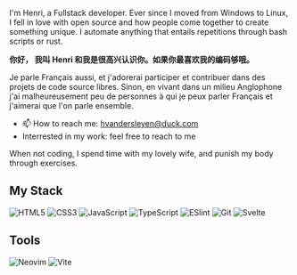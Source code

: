 I'm Henri, a Fullstack developer. Ever since I moved from Windows to Linux, I  fell in love with open source and how people come together to create something unique. I automate anything that entails repetitions through bash scripts or rust.

**你好，
我叫 Henri 和我是很高兴认识你。如果你最喜欢我的编码够哦。**

Je parle Français aussi, et j'adorerai participer et contribuer dans des projets de code source libres. Sinon, en vivant dans un milieu Anglophone j'ai malheureusement peu de personnes à qui je peux parler Français et j'aimerai que l'on parle ensemble.

- 📫 How to reach me: hvandersleyen@duck.com
- Interrested in my work: feel free to reach to me

When not coding, I spend time with my lovely wife, and punish my body through exercises.

## My Stack

![HTML5](https://img.shields.io/badge/-HTML5-%23E44D27?logo=html5&logoColor=ffffff)
![CSS3](https://img.shields.io/badge/-CSS3-%231572B6?logo=css3)
![JavaScript](https://img.shields.io/badge/-JavaScript-%23F7DF1C?logo=javascript&logoColor=000000&labelColor=%23F7DF1C&color=%23FFCE5A)
![TypeScript](https://img.shields.io/badge/-TypeScript-007ACC?logo=typescript&logoColor=white)
![ESlint](https://img.shields.io/badge/-ESLint-%234B32C3?logo=eslint)
![Git](https://img.shields.io/badge/-Git-%23F05032?logo=git&logoColor=%23ffffff)
![Svelte](https://img.shields.io/badge/-Svelte-61DAFB?logo=svelte&logoColor=%23ffffff)

## Tools

![Neovim](https://img.shields.io/badge/-Neovim-%57A143?logo=Neovim&logoColor=%23ffffff)
![Vite](https://img.shields.io/badge/-Vite-%23646CFF?logo=vite&logoColor=%23ffffff)
